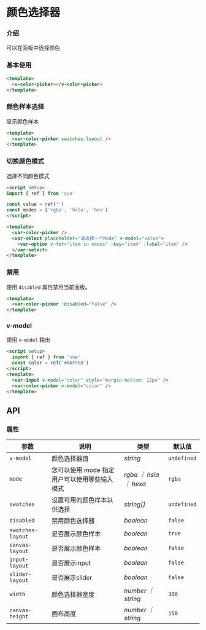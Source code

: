 # 颜色选择器
### 介绍

可以在面板中选择颜色

### 基本使用

```html
<template>
  <v-color-picker></v-color-picker>
</template>
```
### 颜色样本选择

显示颜色样本

```html
<template>
  <var-color-picker swatches-layout />
</template>
```

### 切换颜色模式

选择不同颜色模式

```html
<script setup>
import { ref } from 'vue'

const value = ref('')
const modes = ['rgba', 'hsla', 'hex']
</script>

<template>
  <var-color-picker />
  <var-select placeholder="请选择一个Mode" v-model="value">
    <var-option v-for="item in modes" :key="item" :label="item" />
  </var-select>
</template>
```

### 禁用

使用 `disabled` 属性禁用当前面板。

```html
<template>
  <var-color-picker :disabled="false" />
</template>
```

### v-model

使用 `v-model` 输出

```html
<script setup>
  import { ref } from 'vue'
  const color = ref('#AAFFBB')
</script>
<template>
  <var-input v-model="color" style="margin-bottom: 12px" />
  <var-color-picker v-model="color" />
</template>
```
## API

### 属性

| 参数              | 说明                                         | 类型                   | 默认值      |
| ----------------- | -------------------------------------------- | ---------------------- | ----------- |
| `v-model`         | 颜色选择器值                                 | _string_               | `undefined` |
| `mode`            | 您可以使用 mode 指定用户可以使用哪些输入模式 | _rgba ｜ hsla ｜ hexa_ | `rgba`      |
| `swatches`        | 设置可用的颜色样本以供选择                   | _string[]_             | `undefined` |
| `disabled`        | 禁用颜色选择器                               | _boolean_              | `false`     |
| `swatches-layout` | 是否展示颜色样本                             | _boolean_              | `true`      |
| `canvas-layout`   | 是否展示颜色样本                             | _boolean_              | `false`     |
| `input-layout`    | 是否展示input                                | _boolean_              | `false`     |
| `slider-layout`   | 是否展示slider                               | _boolean_              | `false`     |
| `width`           | 颜色选择器宽度                               | _number ｜ string_     | `300`       |
| `canvas-height`   | 画布高度                                     | _number ｜ string_     | `150`       |
